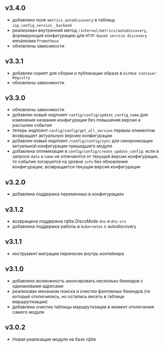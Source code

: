 ## v3.4.0
* добавлено поле `metrics_autodiscovery` в таблицу `isp_config_service__backend`
* реализован внутренний метод `/internal/metrics/autodiscovery`, формирующий конфигурацию для `HTTP-based service discovery` механизма `Prometheus` 
* обновлены зависимости
## v3.3.1
* добавлен скрипт для сборки и публикации образа в `GitHub Contaier Registry`
* обновлены зависимости
## v3.3.0
* обновлены зависимости
* добавлен новый эндпоинт `config/config/update_config_name` для изменения названия конфигурации без повышения версии и рассылки события
* теперь эндпоинт `config/config/get_all_version` первым элементом возвращает актуальную версию конфигурации
* добавлен новый эндпоинт `/config/config/sync` для синхронизации актуальной конфигурации пришедшего модуля
* добавлена оптимизация в `config/config/create_update_config`: если в запросе `data` и `name` не отличаются от текущей версии конфигурации, то событие логируется на уровне `info` без обновления конфигурации; возвращается текущая версия конфигурации
## v3.2.0
* добавлена поддержка переменных в конфигурациях
## v3.1.2
* возвращена поддержка rqlite.DiscoMode `dns` и `dns-srv`
* добавлена поддержка работы в `kubernetes` c autodiscovery
## v3.1.1
* инструмент миграции перенесен внутрь контейнера
## v3.1.0
* добавлено возможность анонсировать несколько бекендов с одинаковыми адресами
* реализован механизм поиска и очистки фантомных бекендов (те который отключились, но остались висеть в таблице маршрутизации)
* добавлена очистка таблицы маршрутизации в момент отключения самого модуля
## v3.0.2
* Новая реализация модуля на базе rqlite